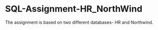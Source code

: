 # SQL-Assignment-HR_NorthWind
The assignment is based on two different databases- HR and Northwind.
